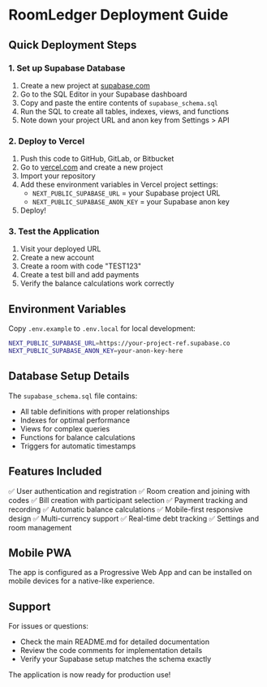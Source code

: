 # RoomLedger Deployment Guide

## Quick Deployment Steps

### 1. Set up Supabase Database

1. Create a new project at [supabase.com](https://supabase.com)
2. Go to the SQL Editor in your Supabase dashboard
3. Copy and paste the entire contents of `supabase_schema.sql` 
4. Run the SQL to create all tables, indexes, views, and functions
5. Note down your project URL and anon key from Settings > API

### 2. Deploy to Vercel

1. Push this code to GitHub, GitLab, or Bitbucket
2. Go to [vercel.com](https://vercel.com) and create a new project
3. Import your repository
4. Add these environment variables in Vercel project settings:
   - `NEXT_PUBLIC_SUPABASE_URL` = your Supabase project URL
   - `NEXT_PUBLIC_SUPABASE_ANON_KEY` = your Supabase anon key
5. Deploy!

### 3. Test the Application

1. Visit your deployed URL
2. Create a new account
3. Create a room with code "TEST123"
4. Create a test bill and add payments
5. Verify the balance calculations work correctly

## Environment Variables

Copy `.env.example` to `.env.local` for local development:

```bash
NEXT_PUBLIC_SUPABASE_URL=https://your-project-ref.supabase.co
NEXT_PUBLIC_SUPABASE_ANON_KEY=your-anon-key-here
```

## Database Setup Details

The `supabase_schema.sql` file contains:
- All table definitions with proper relationships
- Indexes for optimal performance  
- Views for complex queries
- Functions for balance calculations
- Triggers for automatic timestamps

## Features Included

✅ User authentication and registration
✅ Room creation and joining with codes
✅ Bill creation with participant selection
✅ Payment tracking and recording
✅ Automatic balance calculations
✅ Mobile-first responsive design
✅ Multi-currency support
✅ Real-time debt tracking
✅ Settings and room management

## Mobile PWA

The app is configured as a Progressive Web App and can be installed on mobile devices for a native-like experience.

## Support

For issues or questions:
- Check the main README.md for detailed documentation
- Review the code comments for implementation details
- Verify your Supabase setup matches the schema exactly

The application is now ready for production use!